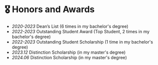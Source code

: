# 🎖 Honors and Awards
- *2020-2023* Dean’s List (6 times in my bachelor's degree)
- *2022-2023* Outstanding Student Award (Top Student, 2 times in my bachelor's degree)
- *2022-2023* Outstanding Student Scholarship (1 time in my bachelor's degree)
- *2023.12* Distinction Scholarship (in my master's degree)
- *2024.06* Distinction Scholarship (in my master's degree)